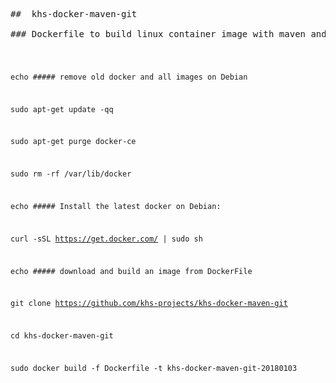 <html>

<pre>
##  khs-docker-maven-git 

### Dockerfile to build linux container image with maven and git
</pre>

<code>




echo #####  remove old docker and all images on Debian

sudo apt-get update -qq

sudo apt-get purge docker-ce

sudo rm -rf /var/lib/docker

echo ##### Install the latest docker on Debian:

curl -sSL https://get.docker.com/ | sudo sh

echo ##### download and build an image from DockerFile

git clone https://github.com/khs-projects/khs-docker-maven-git

cd khs-docker-maven-git

sudo docker build -f Dockerfile -t khs-docker-maven-git-20180103
 

</pre>
</html>
